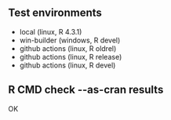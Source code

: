 ## Test environments

* local (linux, R 4.3.1)
* win-builder (windows, R devel)
* github actions (linux, R oldrel)
* github actions (linux, R release)
* github actions (linux, R devel)

## R CMD check --as-cran results

OK
